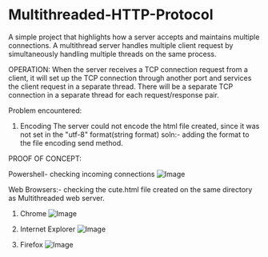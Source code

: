 # Multithreaded-HTTP-Protocol
A simple project that highlights how a server accepts and maintains multiple connections. 
A multithread server handles multiple client request by simultaneously handling multiple threads on the same process.

OPERATION:
When the server receives a TCP connection
request from a client, it will set up the TCP connection through another port and services the client
request in a separate thread. There will be a separate TCP connection in a separate thread for each
request/response pair.


Problem encountered:
1. Encoding
   The server could not encode the html file created, since it was not set in the "utf-8" format(string format)
 soln:- adding the format to the file encoding send method.

 PROOF OF CONCEPT:
 
 Powershell- checking incoming connections
    ![Image](https://github.com/user-attachments/assets/372a2427-c64d-45da-a80e-29bdff939154)

 Web Browsers:- checking the cute.html file created on the same directory as Multithreaded web server.
 
 1. Chrome
    ![Image](https://github.com/user-attachments/assets/a6168cea-b18a-4557-a9ca-3941c6411552)
    
 3. Internet Explorer
    ![Image](https://github.com/user-attachments/assets/58167d58-e38c-4a09-8b55-b665f40567eb)
    
 5. Firefox
    ![Image](https://github.com/user-attachments/assets/2bbadd2b-d69b-49fa-9544-13293add5666)
